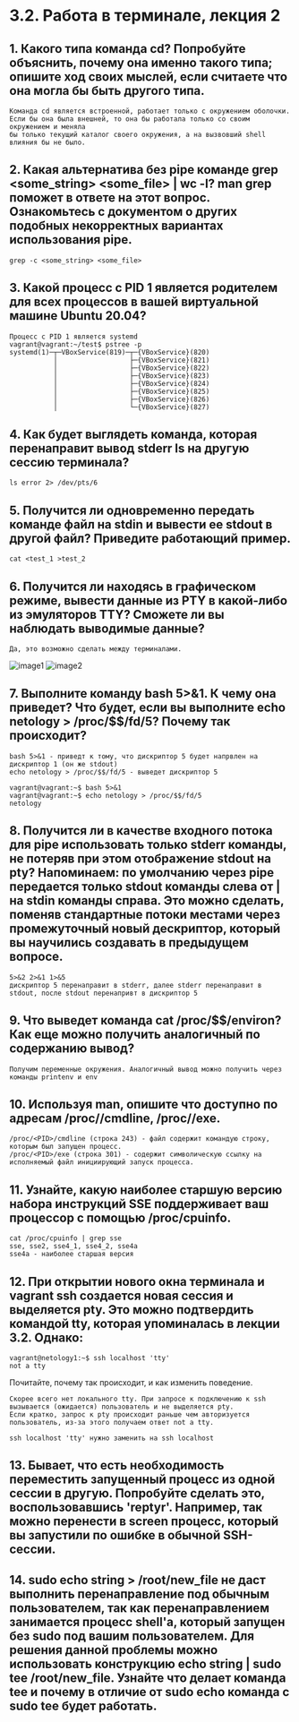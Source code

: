 # 3.2. Работа в терминале, лекция 2


## 1. Какого типа команда cd? Попробуйте объяснить, почему она именно такого типа; опишите ход своих мыслей, если считаете что она могла бы быть другого типа.
    Команда cd является встроенной, работает только с окружением оболочки. 
    Если бы она была внешней, то она бы работала только со своим окружением и меняла 
    бы только текущий каталог своего окружения, а на вызвовший shell влияния бы не было. 

## 2. Какая альтернатива без pipe команде grep <some_string> <some_file> | wc -l? man grep поможет в ответе на этот вопрос. Ознакомьтесь с документом о других подобных некорректных вариантах использования pipe.
    grep -c <some_string> <some_file>

## 3. Какой процесс с PID 1 является родителем для всех процессов в вашей виртуальной машине Ubuntu 20.04?
    Процесс с PID 1 является systemd
    vagrant@vagrant:~/test$ pstree -p
    systemd(1)─┬─VBoxService(819)─┬─{VBoxService}(820)
               │                  ├─{VBoxService}(821)
               │                  ├─{VBoxService}(822)
               │                  ├─{VBoxService}(823)
               │                  ├─{VBoxService}(824)
               │                  ├─{VBoxService}(825)
               │                  ├─{VBoxService}(826)
               │                  └─{VBoxService}(827)

## 4. Как будет выглядеть команда, которая перенаправит вывод stderr ls на другую сессию терминала?
    ls error 2> /dev/pts/6

## 5. Получится ли одновременно передать команде файл на stdin и вывести ее stdout в другой файл? Приведите работающий пример.
    cat <test_1 >test_2

## 6. Получится ли находясь в графическом режиме, вывести данные из PTY в какой-либо из эмуляторов TTY? Сможете ли вы наблюдать выводимые данные?
    Да, это возможно сделать между терминалами.
    
   ![image1](https://i.ibb.co/VNjGv45/image.png)
   ![image2](https://i.ibb.co/5619NBn/image.png)

## 7. Выполните команду bash 5>&1. К чему она приведет? Что будет, если вы выполните echo netology > /proc/$$/fd/5? Почему так происходит?
    bash 5>&1 - приведт к тому, что дискриптор 5 будет напрвлен на дискриптор 1 (он же stdout)
    echo netology > /proc/$$/fd/5 - выведет дискриптор 5
    
    vagrant@vagrant:~$ bash 5>&1
    vagrant@vagrant:~$ echo netology > /proc/$$/fd/5
    netology
    

## 8. Получится ли в качестве входного потока для pipe использовать только stderr команды, не потеряв при этом отображение stdout на pty? Напоминаем: по умолчанию через pipe передается только stdout команды слева от | на stdin команды справа. Это можно сделать, поменяв стандартные потоки местами через промежуточный новый дескриптор, который вы научились создавать в предыдущем вопросе.
    5>&2 2>&1 1>&5
    дискриптор 5 перенаправит в stderr, далее stderr перенаправит в stdout, после stdout перенапривт в дискриптор 5
## 9. Что выведет команда cat /proc/$$/environ? Как еще можно получить аналогичный по содержанию вывод?
    Получим переменные окружения. Аналогичный вывод можно получить через команды printenv и env

## 10. Используя man, опишите что доступно по адресам /proc/<PID>/cmdline, /proc/<PID>/exe.
    /proc/<PID>/cmdline (строка 243) - файл содержит командую строку, которым был запущен процесс. 
    /proc/<PID>/exe (строка 301) - содержит символическую ссылку на исполняемый файл инициирующий запуск процесса.
    
## 11. Узнайте, какую наиболее старшую версию набора инструкций SSE поддерживает ваш процессор с помощью /proc/cpuinfo.
    cat /proc/cpuinfo | grep sse
    sse, sse2, sse4_1, sse4_2, sse4a
    sse4a - наиболее старшая версия
    
## 12. При открытии нового окна терминала и vagrant ssh создается новая сессия и выделяется pty. Это можно подтвердить командой tty, которая упоминалась в лекции 3.2. Однако:

    vagrant@netology1:~$ ssh localhost 'tty'
    not a tty
    
Почитайте, почему так происходит, и как изменить поведение.
    
    Скорее всего нет локального tty. При запросе к подключению к ssh вызывается (ожидается) пользователь и не выделяется pty. 
    Если кратко, запрос к pty происходит раньше чем авторизуется пользователь, из-за этого получаем ответ not a tty.
    
    ssh localhost 'tty' нужно заменить на ssh localhost

## 13. Бывает, что есть необходимость переместить запущенный процесс из одной сессии в другую. Попробуйте сделать это, воспользовавшись 'reptyr'. Например, так можно перенести в screen процесс, который вы запустили по ошибке в обычной SSH-сессии.

## 14. sudo echo string > /root/new_file не даст выполнить перенаправление под обычным пользователем, так как перенаправлением занимается процесс shell'а, который запущен без sudo под вашим пользователем. Для решения данной проблемы можно использовать конструкцию echo string | sudo tee /root/new_file. Узнайте что делает команда tee и почему в отличие от sudo echo команда с sudo tee будет работать.
